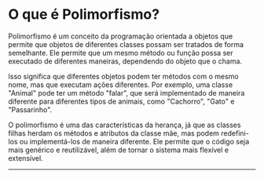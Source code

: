 # O que é Polimorfismo?

Polimorfismo é um conceito da programação orientada a objetos que permite que objetos de diferentes classes possam ser tratados de forma semelhante. Ele permite que um mesmo método ou função possa ser executado de diferentes maneiras, dependendo do objeto que o chama.

Isso significa que diferentes objetos podem ter métodos com o mesmo nome, mas que executam ações diferentes. Por exemplo, uma classe "Animal" pode ter um método "falar", que será implementado de maneira diferente para diferentes tipos de animais, como "Cachorro", "Gato" e "Passarinho".

O polimorfismo é uma das características da herança, já que as classes filhas herdam os métodos e atributos da classe mãe, mas podem redefini-los ou implementá-los de maneira diferente. Ele permite que o código seja mais genérico e reutilizável, além de tornar o sistema mais flexível e extensível.

---